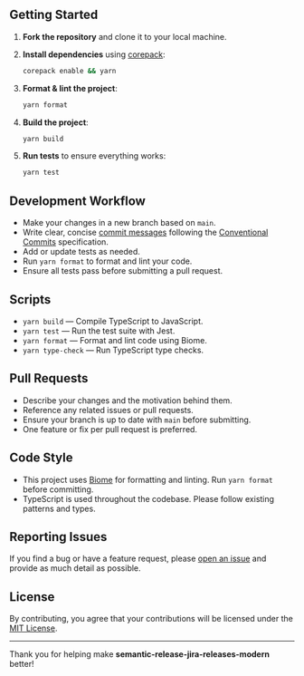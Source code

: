 ## Getting Started

1. **Fork the repository** and clone it to your local machine.

2. **Install dependencies** using [corepack](https://yarnpkg.com/):
   ```bash
   corepack enable && yarn
   ```

3. **Format & lint the project**:
   ```bash
   yarn format
   ```

4. **Build the project**:
   ```bash
   yarn build
   ```

5. **Run tests** to ensure everything works:
   ```bash
   yarn test
   ```

## Development Workflow

- Make your changes in a new branch based on `main`.
- Write clear, concise [commit messages](https://www.conventionalcommits.org/) following the [Conventional Commits](https://www.conventionalcommits.org/) specification.
- Add or update tests as needed.
- Run `yarn format` to format and lint your code.
- Ensure all tests pass before submitting a pull request.

## Scripts

- `yarn build` — Compile TypeScript to JavaScript.
- `yarn test` — Run the test suite with Jest.
- `yarn format` — Format and lint code using Biome.
- `yarn type-check` — Run TypeScript type checks.

## Pull Requests

- Describe your changes and the motivation behind them.
- Reference any related issues or pull requests.
- Ensure your branch is up to date with `main` before submitting.
- One feature or fix per pull request is preferred.

## Code Style

- This project uses [Biome](https://biomejs.dev/) for formatting and linting. Run `yarn format` before committing.
- TypeScript is used throughout the codebase. Please follow existing patterns and types.

## Reporting Issues

If you find a bug or have a feature request, please [open an issue](https://github.com/aechweeks/semantic-release-jira-releases-modern/issues) and provide as much detail as possible.

## License

By contributing, you agree that your contributions will be licensed under the [MIT License](LICENSE).

---

Thank you for helping make **semantic-release-jira-releases-modern** better!
